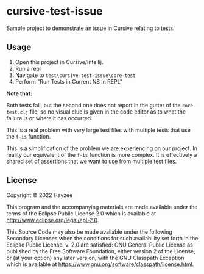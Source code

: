 # cursive-test-issue

Sample project to demonstrate an issue in Cursive relating to tests.

## Usage

1. Open this project in Cursive/Intellij.
2. Run a repl
3. Navigate to `test\cursive-test-issue\core-test`
4. Perform "Run Tests in Current NS in REPL"

**Note that:**

Both tests fail, but the second one does not report in the gutter of the `core-test.clj` file, so no visual clue is given in the code editor as to what the failure is or where it has occurred.

This is a real problem with very large test files with multiple tests that use the `f-is` function.

This is a simplification of the problem we are experiencing on our project. In reality our equivalent of the `f-is` function is more complex. It is effectively a shared set of assertions that we want to use from multiple test files.

## License

Copyright © 2022 Hayzee

This program and the accompanying materials are made available under the
terms of the Eclipse Public License 2.0 which is available at
http://www.eclipse.org/legal/epl-2.0.

This Source Code may also be made available under the following Secondary
Licenses when the conditions for such availability set forth in the Eclipse
Public License, v. 2.0 are satisfied: GNU General Public License as published by
the Free Software Foundation, either version 2 of the License, or (at your
option) any later version, with the GNU Classpath Exception which is available
at https://www.gnu.org/software/classpath/license.html.
